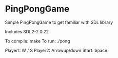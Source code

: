 # PingPongGame
Simple PingPongGame to get familiar with SDL library

Includes SDL2-2.0.22

To compile: make
To run: ./pong

Player1: W / S
Player2: Arrowup/down
Start: Space
